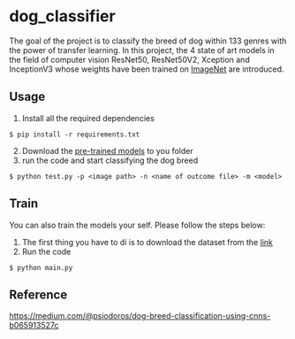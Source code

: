# dog_classifier
The goal of the project is to classify the breed of dog within 133 genres with the power of transfer learning. In this project, the 4 state of art models in the field of computer vision ResNet50, ResNet50V2, Xception and InceptionV3 whose weights have been trained on [ImageNet](http://www.image-net.org) are introduced.


## Usage
1. Install all the required dependencies 
```shell
$ pip install -r requirements.txt 
```
2. Download the [pre-trained models](https://drive.google.com/file/d/19vfusnKtNDW91MG57DvTsXDIDFZaAquL/view?usp=sharing) to you folder
3. run the code and start classifying the dog breed
```shell
$ python test.py -p <image path> -n <name of outcome file> -m <model>
```

## Train
You can also train the models your self. Please follow the steps below:

1. The first thing you have to di is to download the dataset from the [link](https://s3-us-west-1.amazonaws.com/udacity-aind/dog-project/dogImages.zip)
2. Run the code 
```shell=
$ python main.py
```
## Reference
https://medium.com/@psiodoros/dog-breed-classification-using-cnns-b065913527c


